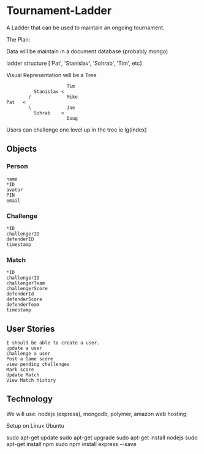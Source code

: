 # Tournament-Ladder
A Ladder that can be used to maintain an ongoing tournament.

The Plan:

Data will be maintain in a document database (probably mongo)

ladder structure
['Pat', 'Stanislav', 'Sohrab', 'Tim', etc]

Visual Representation will be a Tree

```
                      Tim
          Stanislav <   
        /             Mike
Pat   <            
        \             Joe
          Sohrab    <
                      Doug
```                   
Users can challenge one level up in the tree ie lg(index)
                      
## Objects

### Person
```
name
*ID
avatar
PIN
email
```
### Challenge
```
*ID
challengerID
defenderID
timestamp
```
### Match
```
*ID
challengerID
challengerTeam
challengerScore
defenderId
defenderScore
defenderTeam
timestamp
```
## User Stories
```
I should be able to create a user.
update a user
Challenge a user
Post a Game score
view pending challenges
Mark score
Update Match
View Match history
```
## Technology

We will use: nodejs (express), mongodb, polymer, amazon web hosting


Setup on Linux Ubuntu

sudo apt-get update
sudo apt-get upgrade
sudo apt-get install nodejs
sudo apt-get install npm
sudo npm install express --save
